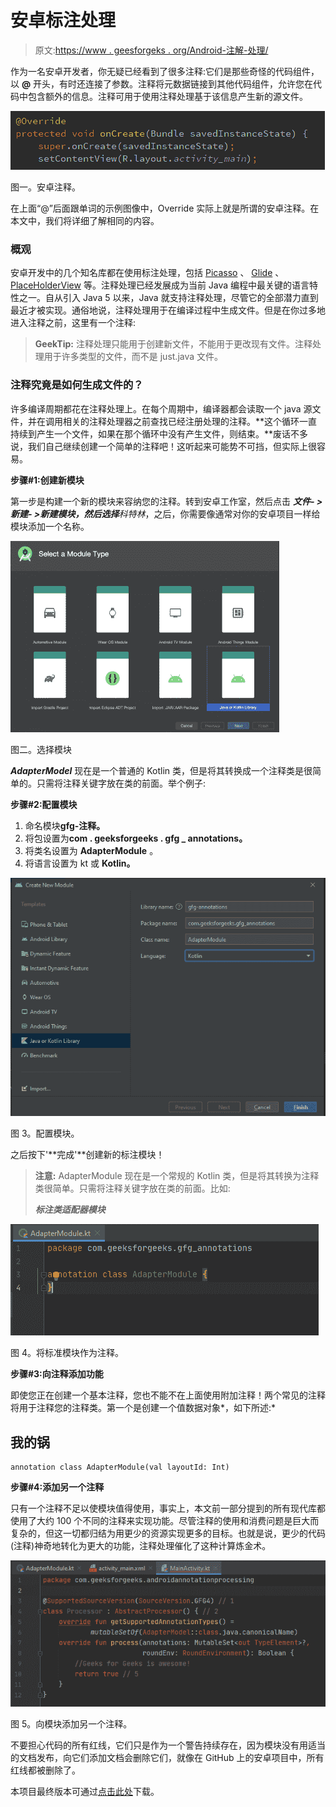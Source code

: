 # 安卓标注处理

> 原文:[https://www . geesforgeks . org/Android-注解-处理/](https://www.geeksforgeeks.org/android-annotation-processing/)

作为一名安卓开发者，你无疑已经看到了很多注释:它们是那些奇怪的代码组件，以 **@** 开头，有时还连接了参数。注释将元数据链接到其他代码组件，允许您在代码中包含额外的信息。注释可用于使用注释处理基于该信息产生新的源文件。

![](img/15e50b24cebfd2d62da5cea0ef457c42.png)

图一。安卓注释。

在上面“@”后面跟单词的示例图像中，Override 实际上就是所谓的安卓注释。在本文中，我们将详细了解相同的内容。

### 概观

安卓开发中的几个知名库都在使用标注处理，包括 [Picasso](https://www.geeksforgeeks.org/how-to-use-picasso-image-loader-library-in-android/) 、 [Glide](https://www.geeksforgeeks.org/image-loading-caching-library-android-set-2/) 、 [PlaceHolderView](https://www.geeksforgeeks.org/android-view-evolution-placeholderview/) 等。注释处理已经发展成为当前 Java 编程中最关键的语言特性之一。自从引入 Java 5 以来，Java 就支持注释处理，尽管它的全部潜力直到最近才被实现。通俗地说，注释处理用于在编译过程中生成文件。但是在你过多地进入注释之前，这里有一个注释:

> **GeekTip:** 注释处理只能用于创建新文件，不能用于更改现有文件。注释处理用于许多类型的文件，而不是 just.java 文件。

### 注释究竟是如何生成文件的？

许多编译周期都花在注释处理上。在每个周期中，编译器都会读取一个 java 源文件，并在调用相关的注释处理器之前查找已经注册处理的注释。**这个循环一直持续到产生一个文件，如果在那个循环中没有产生文件，则结束。**废话不多说，我们自己继续创建一个简单的注释吧！这听起来可能势不可挡，但实际上很容易。

**步骤#1:创建新模块**

第一步是构建一个新的模块来容纳您的注释。转到安卓工作室，然后点击 ***文件- >新建- >新建模块，然后选择**科特林*，之后，你需要像通常对你的安卓项目一样给模块添加一个名称。

![](img/b013c61eca05c0b00070157b1c6b758c.png)

图二。选择模块

***AdapterModel*** 现在是一个普通的 Kotlin 类，但是将其转换成一个注释类是很简单的。只需将注释关键字放在类的前面。举个例子:

**步骤#2:配置模块**

1.  命名模块**gfg-注释。**
2.  将包设置为**com . geeksforgeeks . gfg _ annotations。**
3.  将类名设置为 **AdapterModule** 。
4.  将语言设置为 kt 或 **Kotlin。**

![](img/eb7bf15cf5c27251327f899cee66d635.png)

图 3。配置模块。

之后按下'**完成'**创建新的标注模块！

> **注意:** AdapterModule 现在是一个常规的 Kotlin 类，但是将其转换为注释类很简单。只需将注释关键字放在类的前面。比如:
> 
> ***标注类适配器模块***

![](img/0a70c099efab03582f8f542cfacb7ae2.png)

图 4。将标准模块作为注释。

**步骤#3:向注释添加功能**

即使您正在创建一个基本注释，您也不能不在上面使用附加注释！两个常见的注释将用于注释您的注释类。第一个是创建一个值数据对象*，如下所述:*

## 我的锅

```
annotation class AdapterModule(val layoutId: Int)
```

**步骤#4:添加另一个注释**

只有一个注释不足以使模块值得使用，事实上，本文前一部分提到的所有现代库都使用了大约 100 个不同的注释来实现功能。尽管注释的使用和消费问题是巨大而复杂的，但这一切都归结为用更少的资源实现更多的目标。也就是说，更少的代码(注释)神奇地转化为更大的功能，注释处理催化了这种计算炼金术。

![](img/4b83c49a8b8349f5592098cdd1e09f9c.png)

图 5。向模块添加另一个注释。

不要担心代码的所有红线，它们只是作为一个警告持续存在，因为模块没有用适当的文档发布，向它们添加文档会删除它们，就像在 GitHub 上的安卓项目中，所有红线都被删除了。

本项目最终版本可通过[点击此处](https://media.geeksforgeeks.org/wp-content/cdn-uploads/20210719150845/Geeks-for-Geeks-Android-Annotation-main.zip)下载。